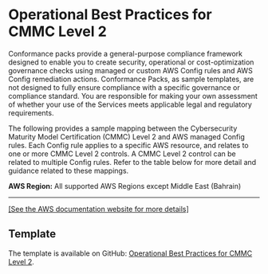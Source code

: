 # Operational Best Practices for CMMC Level 2<a name="operational-best-practices-for-cmmc_level_2"></a>

Conformance packs provide a general\-purpose compliance framework designed to enable you to create security, operational or cost\-optimization governance checks using managed or custom AWS Config rules and AWS Config remediation actions\. Conformance Packs, as sample templates, are not designed to fully ensure compliance with a specific governance or compliance standard\. You are responsible for making your own assessment of whether your use of the Services meets applicable legal and regulatory requirements\.

The following provides a sample mapping between the Cybersecurity Maturity Model Certification \(CMMC\) Level 2 and AWS managed Config rules\. Each Config rule applies to a specific AWS resource, and relates to one or more CMMC Level 2 controls\. A CMMC Level 2 control can be related to multiple Config rules\. Refer to the table below for more detail and guidance related to these mappings\.

**AWS Region:** All supported AWS Regions except Middle East \(Bahrain\)


****  
[\[See the AWS documentation website for more details\]](http://docs.aws.amazon.com/config/latest/developerguide/operational-best-practices-for-cmmc_level_2.html)

## Template<a name="cmmc_level_1-conformance-pack-sample"></a>

The template is available on GitHub: [Operational Best Practices for CMMC Level 2](https://github.com/awslabs/aws-config-rules/blob/master/aws-config-conformance-packs/Operational-Best-Practices-for-CMMC-Level-2.yaml)\.